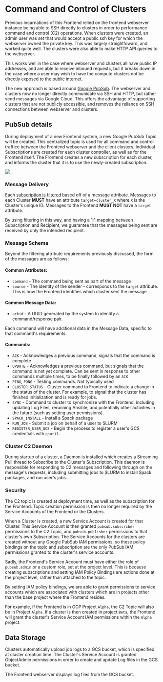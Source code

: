 # Command and Control of Clusters
Previous incarnations of this Frontend relied on the frontend webserver instance being able to SSH directly to clusters in order to performance command and control (C2) operations. When clusters were created, an admin user was set that would accept a public ssh key for which the webserver owned the private key. This was largely straightfoward, and worked quite well. The clusters were also able to make HTTP API queries to the webserver.

This works well in the case where webserver and clusters all have public IP addresses, and are able to receive inbound requests, but it breaks down in the case where a user may wish to have the compute clusters not be directly exposed to the public internet.

The new approach is based around [Google PubSub](https://cloud.google.com/pubsub/). The webserver and clusters now no longer directly communicate via SSH and HTTP, but rather send messages via Google Cloud. This offers the advantage of supporting clusters that are not publicly accessible, and removes the reliance on SSH connections between webserver and clusters.

## PubSub details

During deployment of a new Frontend system, a new Google PubSub Topic will be created.  This centralized topic is used for all command and control traffice between the Frontend webserver and the client clusters. Individual Subscriptions are created for each cluster controller, as well as for the Frontend itself.  The Frontend creates a new subscription for each cluster, and informs the cluster that it is to use the newly-created subscription.

![](https://cloud.google.com/pubsub/images/wp_flow.svg)

### Message Delivery

Each [subscription is filtered](https://cloud.google.com/pubsub/docs/filtering) based off of a message attribute.  Messages to each Cluster **MUST** have an attribute `target=cluster_X` where `X` is the Cluster's unique ID. Messages to the Frontend **MUST NOT** have a `target` attribute.

By using filtering in this way, and having a 1:1 mapping between Subscription and Recipient, we guarantee that the messages being sent are received by only the intended recipient.

### Message Schema

Beyond the filtering attribute requirements previously discussed, the form of the messages are as follows:

#### Common Attributes:

  * `command` - The command being sent as part of the message
  * `source` - The identity of the sender - corresponds to the `target` attribute. This is how the Frontend identifies which cluster sent the message

#### Common Message Data:

  * `ackid` - A UUID generated by the system to identify a command/response pair.

Each command will have additional data in the Message Data, specific to that command's requirements.

#### Commands:

  * `ACK` - Acknowledges a previous command, signals that the command is complete
  * `UPDATE` - Acknowledges a previous command, but signals that the command is not yet complete.  Can be sent in response to other commands multiple times, to be finally followed by an `ACK`
  * `PING`, `PONG` - Testing commands.  Not typically used
  * `CLUSTER_STATUS` - Cluster command to Frontend to indicate a change in the status of the cluster. For example, to signal that the cluster has finished initialization and is ready for jobs.
  * `SYNC` - Command to cluster to synchronize with the Frontend, including updating Log Files, rerunning Ansible, and potentially other activities in the future (such as setting user permissions).
  * `SPACK_INSTALL` - Install a Spack package
  * `RUN_JOB` - Submit a job on behalf of a user to SLURM
  * `REGISTER_USER_GCS` - Begin the process to register a user's GCS credentials with `gsutil`.


### Cluster C2 Daemon

During startup of a cluster, a Daemon is installed which creates a Streaming Pull thread to Subscribe to the Cluster's Subscription.  This daemon is responsible for responding to C2 messages and following through on the message's requests, including submitting jobs to SLURM to install Spack packages, and run user's jobs.


### Security

The C2 topic is created at deployment time, as well as the subscription for the Frontend.  Topic creation permission is then no longer required by the Service Accounts of the Frontend or the Clusters.

When a Cluster is created, a new Service Account is created for that Cluster.  This Service Account is then granted `pubsub.subscriber` permissions to the C2 Topic, and `pubsub.publisher` permissions to that cluster's own Subscription.  The Service Accounts for the clusters are created without any Google PubSub IAM permissions, so these policy bindings on the topic and subscription are the only PubSub IAM permissions granted to the cluster's service accounts.

Sadly, the Frontend's Service Account must have either the role of `pubsub.admin` or a custom role, set at the project level.  This is because creating subscriptions and setting IAM Policy Bindings are actions done at the project level, rather than attached to the topic.

By setting IAM policy bindings, we are able to grant permissions to service accounts which are associated with clusters which are in projects other than the base project where the Frontend resides.

For example, if the Frontend is in GCP Project `Alpha`, the C2 Topic will also be in Project `Alpha`.  If a cluster is then created in project `Beta`, the Frontend will grant the cluster's Service Account IAM permissions within the `Alpha` project.

## Data Storage

Clusters automatically upload job logs to a GCS bucket, which is specified at cluster creation time.  The Cluster's Service Account is granted ObjectAdmin permissions in order to create and update Log files in the GCS bucket.

The Frontend webserver displays log files from the GCS bucket.
